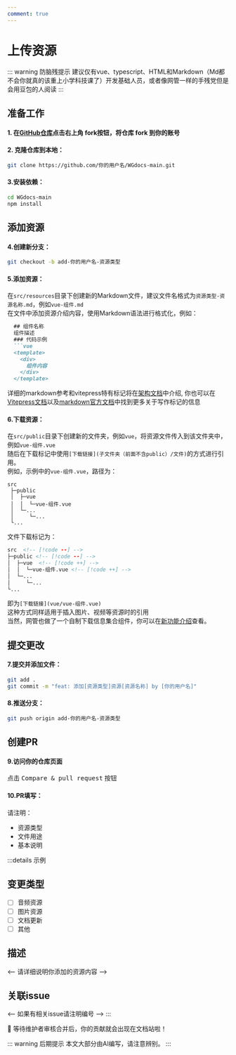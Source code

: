 ```yaml
---
comment: true
---
```

# 上传资源
::: warning 防脑残提示
建议仅有vue、typescript、HTML和Markdown（Md都不会你就真的该重上小学科技课了）开发基础人员，或者像网管一样的手残党但是会用豆包的人阅读
:::

## 准备工作
#### 1. 在[GitHub仓库](https://github.com/Mengmiya1027/WGdocs-main)点击右上角 fork按钮，将仓库 fork 到你的账号
#### 2. 克隆仓库到本地：
```bash
git clone https://github.com/你的用户名/WGdocs-main.git
```
#### 3.安装依赖：
```bash
cd WGdocs-main
npm install
```

## 添加资源
#### 4.创建新分支：
```bash
git checkout -b add-你的用户名-资源类型
```
#### 5.添加资源：
在`src/resources`目录下创建新的Markdown文件，建议文件名格式为`资源类型-资源名称.md`，例如`vue-组件.md`<br>
在文件中添加资源介绍内容，使用Markdown语法进行格式化，例如：
```markdown
  ## 组件名称
  组件描述
  ### 代码示例
  ```vue
  <template>
    <div>
      组件内容
    </div>
  </template>
  ```
详细的markdown参考和vitepress特有标记将在[架构文档](/community/architecture)中介绍,
你也可以在[Vitepress文档](https://vitepress.dev/guide/markdown)以及[markdown官方文档](https://markdown.com.cn/basic-syntax/)中找到更多关于写作标记的信息
#### 6.下载资源：
在`src/public`目录下创建新的文件夹，例如`vue`，将资源文件传入到该文件夹中，例如`vue-组件.vue`<br>
随后在下载标记中使用`[下载链接](子文件夹（前面不含public）/文件)`的方式进行引用。<br>
例如，示例中的`vue-组件.vue`，路径为：

```file  {label: '项目结构'}
src
 ├─public
 │  ├─vue
 │  │  └─vue-组件.vue
 │  └─...
 │     └─...
 └...
```

文件下载标记为：

```html
src  <!-- [!code --] -->
├─public <!-- [!code --] -->
│  ├─vue  <!-- [!code ++] -->
│  │  └─vue-组件.vue <!-- [!code ++] -->
│  └─...
│     └─...
└...
```

即为`[下载链接](vue/vue-组件.vue)`<br>
这种方式同样适用于插入图片、视频等资源时的引用<br>
当然，网管也做了一个自制下载信息集合组件，你可以在[新功能介绍](/guide/new#下载信息集合器)查看。

## 提交更改
#### 7.提交并添加文件：
```bash
git add .
git commit -m "feat: 添加[资源类型]资源[资源名称] by [你的用户名]"
```
#### 8.推送分支：
```bash
git push origin add-你的用户名-资源类型
```

## 创建PR
#### 9.访问你的仓库页面
点击 <kbd>Compare & pull request</kbd> 按钮
#### 10.PR填写：
请注明：
- 资源类型
- 文件用途
- 基本说明

:::details 示例
## 变更类型
- [ ] 音频资源
- [ ] 图片资源
- [ ] 文档更新
- [ ] 其他

## 描述
<-- 请详细说明你添加的资源内容 -->

## 关联issue
<-- 如果有相关issue请注明编号 -->
:::

🎉 等待维护者审核合并后，你的贡献就会出现在文档站啦！

::: warning 后期提示
本文大部分由AI编写，请注意辨别。
:::